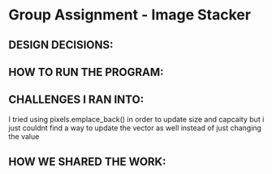 # Group Assignment - Image Stacker

## DESIGN DECISIONS:


## HOW TO RUN THE PROGRAM:


## CHALLENGES I RAN INTO:

I tried using pixels.emplace_back() in order to update size and capcaity but i just couldnt find a way to update the vector as well instead of just changing the value


## HOW WE SHARED THE WORK:
